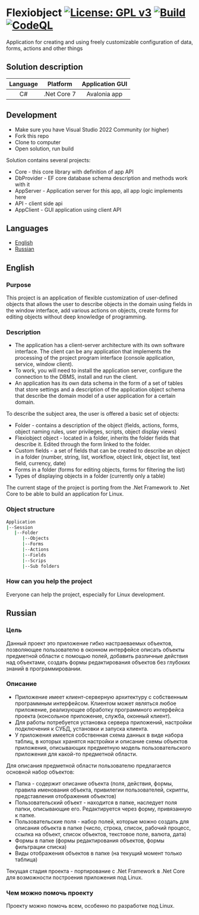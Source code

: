 # Flexiobject [![License: GPL v3](https://img.shields.io/github/license/Akeloya/CustomObjectApplication.svg)](http://www.gnu.org/licenses/gpl-3.0) [![Build](https://github.com/Akeloya/CustomObjectApplication/workflows/.NET%20Core/badge.svg)](https://github.com/Akeloya/CustomObjectApplication/actions?query=workflow%3A%22.NET+Core%22) [![CodeQL](https://github.com/Akeloya/CustomObjectApplication/workflows/CodeQL/badge.svg)](https://github.com/Akeloya/CustomObjectApplication/actions?query=workflow%3ACodeQL)

Application for creating and using freely customizable configuration of data, forms, actions and other things

## Solution description

| Language | Platform      | Application GUI |
|:--------:|:-------------:|:---------------:|
|   C#     | .Net Core 7   | Avalonia app    |

## Development

- Make sure you have Visual Studio 2022 Community (or higher)
- Fork this repo
- Clone to computer
- Open solution, run build

Solution contains several projects:

- Core - this core library with definition of app API
- DbProvider - EF core database schema description and methods work with it
- AppServer - Application server for this app, all app logic implements here
- API - client side api
- AppClient - GUI application using client API

## Languages

- [English](#English)
- [Russian](#Russian)

## English

### Purpose

This project is an application of flexible customization of user-defined objects that allows the user to describe objects in the domain using fields in the window interface, add various actions on objects, create forms for editing objects without deep knowledge of programming.

### Description

- The application has a client-server architecture with its own software interface. The client can be any application that implements the processing of the project program interface (console application, service, window client).
- To work, you will need to install the application server, configure the connection to the DBMS, install and run the client.
- An application has its own data schema in the form of a set of tables that store settings and a description of the application object schema that describe the domain model of a user application for a certain domain.

To describe the subject area, the user is offered a basic set of objects:

- Folder - contains a description of the object (fields, actions, forms, object naming rules, user privileges, scripts, object display views)
- Flexiobject object - located in a folder, inherits the folder fields that describe it. Edited through the form linked to the folder.
- Custom fields - a set of fields that can be created to describe an object in a folder (number, string, list, workflow, object link, object list, text field, currency, date)
- Forms in a folder (forms for editing objects, forms for filtering the list)
- Types of displaying objects in a folder (currently only a table)

The current stage of the project is porting from the .Net Framework to .Net Core to be able to build an application for Linux.

### Object structure

```bash
Application
|--Session
   |--Folder
      |--Objects
      |--Forms
      |--Actions
      |--Fields
      |--Scrips
      |--Sub folders
```

### How can you help the project

Everyone can help the project, especially for Linux development.

## Russian

### Цель

Данный проект это приложение гибко настраеваемых объектов, позволяющее пользователю в оконном интерфейсе описать объекты предметной области с помощью полей, добавить различные действия над объектами, создать формы редактирования объектов без глубоких знаний в программировании.

### Описание

- Приложение имеет клиент-серверную архитектуру с собственным программным интерфейсом. Клиентом может являться любое приложение, реализующее обработку программного интерфейса проекта (консольное приложение, служба, оконный клиент).
- Для работы потребуется установка сервера приложений, настройки подключения к СУБД, установки и запуска клиента.
- У приложения имеется собственная схема данных в виде набора таблиц, в которых хранятся настройки и описание схемы объектов приложения, описывающих предметную модель пользовательского приложения для какой-то предметной области.

Для описания предметной области пользователю предлагается основной набор объектов:

- Папка - содержит описание объекта (поля, действия, формы, правила именования объекта, привилегии пользователей, скрипты, представления отображения объектов)
- Пользовательский объект - находится в папке, наследует поля папки, описывающие его. Редактируется через форму, привязанную к папке.
- Пользовательские поля - набор полей, которые можно создать для описания объекта в папке (число, строка, список, рабочий процесс, ссылка на объект, список объектов, текстовое поле, валюта, дата)
- Формы в папке (формы редактирования объектов, формы фильтрации списка)
- Виды отображения объектов в папке (на текущий момент только таблица)

Текущая стадия проекта - портирование с .Net Framework в .Net Core для возможности построения приложения под Linux.

### Чем можно помочь проекту

Проекту можно помочь всем, особенно по разработке под Linux.
